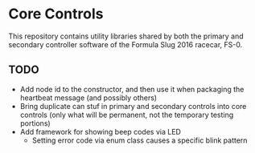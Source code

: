 # Core Controls

This repository contains utility libraries shared by both the primary and secondary controller software of the Formula Slug 2016 racecar, FS-0.

## TODO
- Add node id to the constructor, and then use it when packaging the heartbeat message (and possibly others)
- Bring duplicate can stuf in primary and secondary controls into core controls (only what will be permanent, not the temporary testing portions)
- Add framework for showing beep codes via LED
  - Setting error code via enum class causes a specific blink pattern
